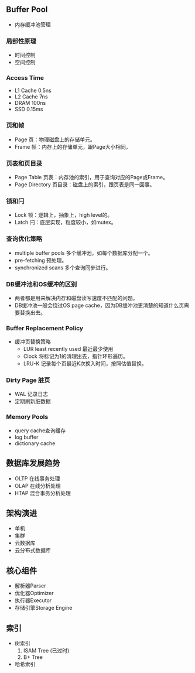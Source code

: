 ## Buffer Pool
- 内存缓冲池管理
### 局部性原理
- 时间控制
- 空间控制
### Access Time
- L1 Cache 0.5ns
- L2 Cache 7ns
- DRAM 100ns
- SSD 0.15ms
### 页和帧
- Page 页：物理磁盘上的存储单元。
- Frame 帧：内存上的存储单元，跟Page大小相同。
### 页表和页目录
- Page Table 页表：内存池的索引，用于查询对应的Page或Frame。
- Page Directory 页目录：磁盘上的索引，跟页表是同一回事。
### 锁和闩
- Lock 锁：逻辑上，抽象上，high level的。
- Latch 闩：底层实现，粒度较小，如mutex。
### 查询优化策略
- multiple buffer pools 多个缓冲池，如每个数据库分配一个。
- pre-fetching 预处理。
- synchronized scans 多个查询同步进行。

### DB缓冲池和OS缓冲的区别
- 两者都是用来解决内存和磁盘读写速度不匹配的问题。
- DB缓冲池一般会绕过OS page cache，因为DB缓冲池更清楚的知道什么页需要替换出去。
### Buffer Replacement Policy
- 缓冲页替换策略
    - LUR least recently used 最近最少使用
    - Clock 将标记为1的清理出去，指针环形遍历。
    - LRU-K 记录每个页最近K次换入时间，按照估值替换。
### Dirty Page 脏页
- WAL 记录日志
- 定期刷新脏数据
### Memory Pools
- query cache查询缓存
- log buffer
- dictionary cache

## 数据库发展趋势
- OLTP 在线事务处理
- OLAP 在线分析处理
- HTAP 混合事务分析处理
## 架构演进
- 单机
- 集群
- 云数据库
- 云分布式数据库
## 核心组件
- 解析器Parser
- 优化器Optimizer
- 执行器Executor
- 存储引擎Storage Engine
## 索引
- 树索引
  1. ISAM Tree (已过时)
  2. B+ Tree
- 哈希索引